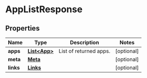 

# AppListResponse


## Properties

| Name | Type | Description | Notes |
|------------ | ------------- | ------------- | -------------|
|**apps** | [**List&lt;App&gt;**](App.md) | List of returned apps. |  [optional] |
|**meta** | [**Meta**](Meta.md) |  |  [optional] |
|**links** | [**Links**](Links.md) |  |  [optional] |



